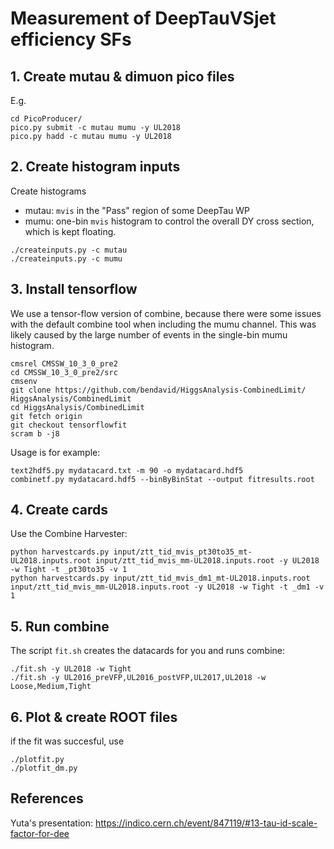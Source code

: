 # Measurement of DeepTauVSjet efficiency SFs

## 1. Create mutau & dimuon pico files
E.g.
```
cd PicoProducer/
pico.py submit -c mutau mumu -y UL2018
pico.py hadd -c mutau mumu -y UL2018
```

## 2. Create histogram inputs
Create histograms
- mutau: `mvis` in the "Pass" region of some DeepTau WP
- mumu: one-bin `mvis` histogram to control the overall DY cross section, which is kept floating.
```
./createinputs.py -c mutau
./createinputs.py -c mumu
```

## 3. Install tensorflow
We use a tensor-flow version of combine, because there were some issues with the default combine tool when including the mumu channel.
This was likely caused by the large number of events in the single-bin mumu histogram.
```
cmsrel CMSSW_10_3_0_pre2
cd CMSSW_10_3_0_pre2/src
cmsenv
git clone https://github.com/bendavid/HiggsAnalysis-CombinedLimit/ HiggsAnalysis/CombinedLimit
cd HiggsAnalysis/CombinedLimit
git fetch origin
git checkout tensorflowfit
scram b -j8
```

Usage is for example:
```
text2hdf5.py mydatacard.txt -m 90 -o mydatacard.hdf5
combinetf.py mydatacard.hdf5 --binByBinStat --output fitresults.root
```

## 4. Create cards
Use the Combine Harvester:
```
python harvestcards.py input/ztt_tid_mvis_pt30to35_mt-UL2018.inputs.root input/ztt_tid_mvis_mm-UL2018.inputs.root -y UL2018 -w Tight -t _pt30to35 -v 1
python harvestcards.py input/ztt_tid_mvis_dm1_mt-UL2018.inputs.root input/ztt_tid_mvis_mm-UL2018.inputs.root -y UL2018 -w Tight -t _dm1 -v 1
```

## 5. Run combine
The script `fit.sh` creates the datacards for you and runs combine:
```
./fit.sh -y UL2018 -w Tight
./fit.sh -y UL2016_preVFP,UL2016_postVFP,UL2017,UL2018 -w Loose,Medium,Tight
```

## 6. Plot & create ROOT files
if the fit was succesful, use
```
./plotfit.py
./plotfit_dm.py
```


## References
Yuta's presentation: https://indico.cern.ch/event/847119/#13-tau-id-scale-factor-for-dee